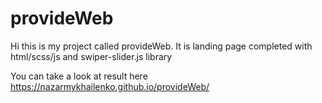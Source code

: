 # provideWeb

Hi this is my project called provideWeb. It is landing page completed with html/scss/js and swiper-slider.js library

You can take a look at result here https://nazarmykhailenko.github.io/provideWeb/
